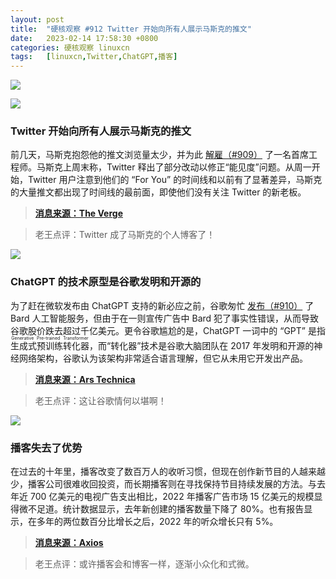 ```yaml
---
layout: post
title:	"硬核观察 #912 Twitter 开始向所有人展示马斯克的推文"
date:	2023-02-14 17:58:30 +0800 
categories:	硬核观察 linuxcn 
tags:	[linuxcn,Twitter,ChatGPT,播客]
---
```



![](/Asserts/Images//attachment/album/202302/14/175739tfqgplpx7wx46fr7.jpg)


![](/Asserts/Images//attachment/album/202302/14/175751tshhyx0331x0xxfw.jpg)


### Twitter 开始向所有人展示马斯克的推文


前几天，马斯克抱怨他的推文浏览量太少，并为此 [解雇（#909）](/article-15528-1.html) 了一名首席工程师。马斯克上周末称，Twitter 释出了部分改动以修正“能见度”问题。从周一开始，Twitter 用户注意到他们的 “For You” 的时间线和以前有了显著差异，马斯克的大量推文都出现了时间线的最前面，即使他们没有关注 Twitter 的新老板。



> 
> **[消息来源：The Verge](https://www.theverge.com/2023/2/13/23598514/twitter-algorithm-elon-musk-tweets)**
> 
> 
> 



> 
> 老王点评：Twitter 成了马斯克的个人博客了！
> 
> 
> 


![](/Asserts/Images//attachment/album/202302/14/175800tl726czgpiicwlp5.jpg)


### ChatGPT 的技术原型是谷歌发明和开源的


为了赶在微软发布由 ChatGPT 支持的新必应之前，谷歌匆忙 [发布（#910）](/article-15533-1.html) 了 Bard 人工智能服务，但由于在一则宣传广告中 Bard 犯了事实性错误，从而导致谷歌股价跌去超过千亿美元。更令谷歌尴尬的是，ChatGPT 一词中的 “GPT” 是指 <ruby> 生成式预训练转化器 <rt>  Generative Pre-trained Transformer </rt></ruby>，而“转化器”技术是谷歌大脑团队在 2017 年发明和开源的神经网络架构，谷歌认为该架构非常适合语言理解，但它从未用它开发出产品。



> 
> **[消息来源：Ars Technica](https://arstechnica.com/?p=1917223)**
> 
> 
> 



> 
> 老王点评：这让谷歌情何以堪啊！
> 
> 
> 


![](/Asserts/Images//attachment/album/202302/14/175816yle2vgtkzfz62lww.jpg)


### 播客失去了优势


在过去的十年里，播客改变了数百万人的收听习惯，但现在创作新节目的人越来越少，播客公司很难收回投资，而长期播客则在寻找保持节目持续发展的方法。与去年近 700 亿美元的电视广告支出相比，2022 年播客广告市场 15 亿美元的规模显得微不足道。统计数据显示，去年新创建的播客数量下降了 80%。也有报告显示，在多年的两位数百分比增长之后，2022 年的听众增长只有 5%。



> 
> **[消息来源：Axios](https://www.axios.com/2023/02/09/podcasts-lose-edge-spotify)**
> 
> 
> 



> 
> 老王点评：或许播客会和博客一样，逐渐小众化和式微。
> 
> 
>
